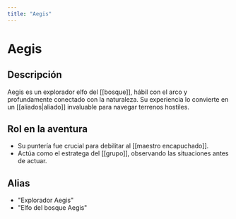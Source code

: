 ```yaml
---
title: "Aegis"
---
```


# Aegis

## Descripción
Aegis es un explorador elfo del [[bosque]], hábil con el arco y profundamente conectado con la naturaleza. Su experiencia lo convierte en un [[aliados|aliado]] invaluable para navegar terrenos hostiles.

## Rol en la aventura
- Su puntería fue crucial para debilitar al [[maestro encapuchado]].
- Actúa como el estratega del [[grupo]], observando las situaciones antes de actuar.

## Alias
- "Explorador Aegis"
- "Elfo del bosque Aegis"

